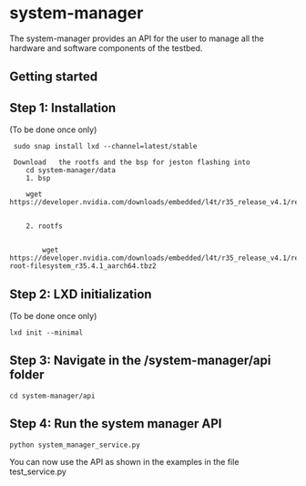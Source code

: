 # system-manager

The system-manager provides an API for the user to manage all the hardware and software components of the testbed.


## Getting started

## Step 1: Installation 
(To be done once only)

     sudo snap install lxd --channel=latest/stable

     Download 	the rootfs and the bsp for jeston flashing into 
        cd system-manager/data
        1. bsp

        wget https://developer.nvidia.com/downloads/embedded/l4t/r35_release_v4.1/release/jetson_linux_r35.4.1_aarch64.tbz2


        2. rootfs


            wget https://developer.nvidia.com/downloads/embedded/l4t/r35_release_v4.1/release/tegra_linux_sample-root-filesystem_r35.4.1_aarch64.tbz2

## Step 2: LXD initialization
(To be done once only)

    lxd init --minimal

## Step 3: Navigate in the /system-manager/api folder

    cd system-manager/api

## Step 4: Run the system manager API

    python system_manager_service.py


You can now use the API as shown in the examples in the file test_service.py


